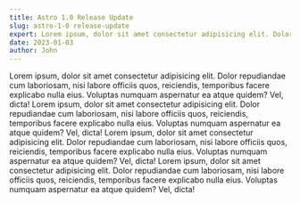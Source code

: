 ```yaml
---
title: Astro 1.0 Release Update
slug: astro-1-0 release-update
expert: Lorem ipsum, dolor sit amet consectetur adipisicing elit. Dolor repudiandae cum laboriosam, nisi labore officiis quos, reiciendis, temporibus facere explicabo nulla eius. Voluptas numquam aspernatur ea atque quidem? Vel, dicta!
date: 2023-01-03
author: John
---
```


Lorem ipsum, dolor sit amet consectetur adipisicing elit. Dolor repudiandae cum laboriosam, nisi labore officiis quos, reiciendis, temporibus facere explicabo nulla eius. Voluptas numquam aspernatur ea atque quidem? Vel, dicta!
Lorem ipsum, dolor sit amet consectetur adipisicing elit. Dolor repudiandae cum laboriosam, nisi labore officiis quos, reiciendis, temporibus facere explicabo nulla eius. Voluptas numquam aspernatur ea atque quidem? Vel, dicta!
Lorem ipsum, dolor sit amet consectetur adipisicing elit. Dolor repudiandae cum laboriosam, nisi labore officiis quos, reiciendis, temporibus facere explicabo nulla eius. Voluptas numquam aspernatur ea atque quidem? Vel, dicta!
Lorem ipsum, dolor sit amet consectetur adipisicing elit. Dolor repudiandae cum laboriosam, nisi labore officiis quos, reiciendis, temporibus facere explicabo nulla eius. Voluptas numquam aspernatur ea atque quidem? Vel, dicta!